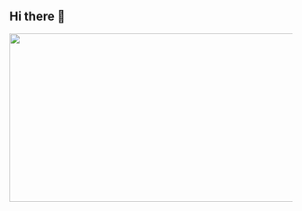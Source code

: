 ## Hi there 👋

<a href="https://www.solve-nyang.com"><img src="https://api.solve-nyang.com/compose/akstp1717" width="600" height="300"/></a>

<!--
**ksinji/ksinji** is a ✨ _special_ ✨ repository because its `README.md` (this file) appears on your GitHub profile.

Here are some ideas to get you started:

- 🔭 I’m currently working on ...
- 🌱 I’m currently learning ...
- 👯 I’m looking to collaborate on ...
- 🤔 I’m looking for help with ...
- 💬 Ask me about ...
- 📫 How to reach me: ...
- 😄 Pronouns: ...
- ⚡ Fun fact: ...
-->
